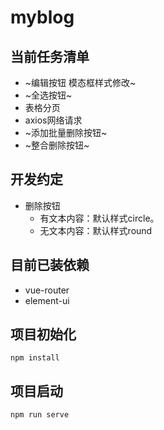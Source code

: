 # myblog

## 当前任务清单
+ ~编辑按钮 模态框样式修改~
+ ~全选按钮~
+ 表格分页
+ axios网络请求
+ ~添加批量删除按钮~
+ ~整合删除按钮~

## 开发约定
+ 删除按钮
    + 有文本内容：默认样式circle。
    + 无文本内容：默认样式round

## 目前已装依赖
+ vue-router
+ element-ui

## 项目初始化
```
npm install
```

## 项目启动
```
npm run serve
```



